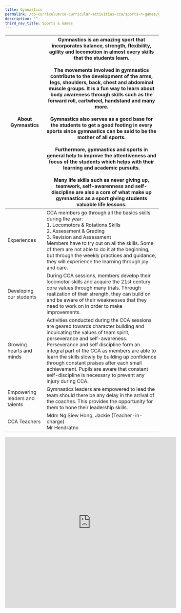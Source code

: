 ```yaml
---
title: Gymnastics
permalink: /co-curriculum/co-curricular-activities-cca/sports-n-games/gymnastics/
description: ""
third_nav_title: Sports & Games
---
```

<table class="tg">
<thead>
  <tr>
    <th class="tg-dafn">About Gymnastics</th>
    <th class="tg-u05r">Gymnastics is an amazing sport that incorporates balance, strength, flexibility, agility and locomotion in almost every skills that the students learn. <br><br>The movements involved in gymnastics contribute to the development of the arms, legs, shoulders, back, chest and abdominal muscle groups.  It is a fun way to learn about body awareness through skills such as the forward roll, cartwheel, handstand and many more.<br><br>Gymnastics also serves as a good base for the students to get a good footing in every sports since gymnastics can be said to be the mother of all sports.<br><br>Furthermore, gymnastics and sports in general help to improve the attentiveness and focus of the students which helps with their learning and academic pursuits.<br><br>Many life skills such as never giving up, teamwork, self-awarenness and self-discipline are also a core of what make up gymnastics as a sport giving students valuable life lessons.</th>
  </tr>
</thead>
<tbody>
  <tr>
    <td class="tg-dafn">Experiences</td>
    <td class="tg-u05r">CCA members go through all the basics skills during the year:<br>1.       Locomotors &amp; Rotations Skills<br>2.       Assessment &amp; Grading<br>3.       Revision and Assessment <br>Members have to try out on all the skills.  Some of them are not able to do it at the beginning, but through the weekly practices and guidance, they will experience the learning through joy and care. </td>
  </tr>
  <tr>
    <td class="tg-dafn">Developing our students</td>
    <td class="tg-u05r">During CCA sessions, members develop their locomotor skills and acquire the 21st century core values through many trials. Through realization of their strength, they can build on and be aware of their weaknesses that they need to work on in order to make improvements.</td>
  </tr>
  <tr>
    <td class="tg-dafn">Growing hearts and minds</td>
    <td class="tg-u05r">Activities conducted during the CCA sessions are geared towards character building and inculcating the values of team spirit, perseverance and self-awareness. <br>Perseverance and self discipline form an integral part of the CCA as members are able to learn the skills slowly by building up confidence through constant praises after each small achievement.   Pupils are aware that constant self-discipline is necessary to prevent any injury during CCA. </td>
  </tr>
  <tr>
    <td class="tg-dafn">Empowering leaders and talents</td>
    <td class="tg-u05r">Gymnastics leaders are empowered to lead the team should there be any delay in the arrival of the coaches. This provides the opportunity for them to hone their leadership skills.</td>
  </tr>
  <tr>
    <td class="tg-dafn">CCA Teachers</td>
    <td class="tg-u05r">Mdm Ng Siew Hong, Jackie (Teacher-in-charge) <br>Mr Hendratno</td>
  </tr>
</tbody>
</table>

<iframe allowfullscreen="true" height="560" width="560" frameborder="0" src="https://docs.google.com/presentation/d/e/2PACX-1vR90DZEQp8LD9_fJeErIGQFkp6DAe7q9Ktz9fyuE6nhhLqdJoDMUcye3VkCvxZ_YF_JQ6ygy2iuBpbb/embed?start=true&amp;loop=true&amp;delayms=3000"></iframe>